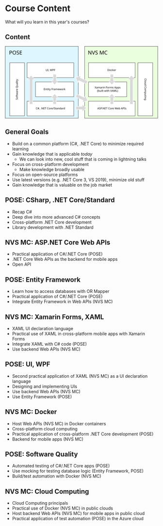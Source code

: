 # Course Content

What will you learn in this year's courses?


## Content

![Course Content](images/POSE-NVS-2019-20.svg)


<!-- .slide: class="left" -->
## General Goals

* Build on a common platform (C#, .NET Core) to minimize required learning
* Gain knowledge that is applicable *today*
  * We can look into new, cool stuff that is coming in lightning talks
* Focus on cross-platform development
  * Make knowledge broadly usable
* Focus on open-source platforms
* Use latest versions (e.g. .NET Core 3, VS 2019), minimize old stuff
* Gain knowledge that is valuable on the job market


<!-- .slide: class="left" -->
## POSE: CSharp, .NET Core/Standard

* Recap C#
* Deep dive into more advanced C# concepts
* Cross-platform .NET Core development
* Library development with .NET Standard


<!-- .slide: class="left" -->
## NVS MC: ASP.NET Core Web APIs

* Practical application of C#/.NET Core (POSE)
* .NET Core Web APIs as the backend for mobile apps
* Open API


<!-- .slide: class="left" -->
## POSE: Entity Framework

* Learn how to access databases with OR Mapper
* Practical application of C#/.NET Core (POSE)
* Integrate Entity Framework in Web APIs (NVS MC)


<!-- .slide: class="left" -->
## NVS MC: Xamarin Forms, XAML

* XAML UI declaration language
* Practical use of XAML in cross-platform mobile apps with Xamarin Forms
* Integrate XAML with C# code (POSE)
* Use backend Web APIs (NVS MC)


<!-- .slide: class="left" -->
## POSE: UI, WPF

* Second practical application of XAML (NVS MC) as a UI declaration language
* Designing and implementing UIs
* Use backend Web APIs (NVS MC)
* Use Entity Framework (POSE)


<!-- .slide: class="left" -->
## NVS MC: Docker

* Host Web APIs (NVS MC) in Docker containers
* Cross-platform cloud computing
* Practical application of cross-platform .NET Core development (POSE)
* Backend for mobile apps (NVS MC)


<!-- .slide: class="left" -->
## POSE: Software Quality

* Automated testing of C#/.NET Core apps (POSE)
* Use mocking for testing database logic (Entity Framework, POSE)
* Build/test automation with Docker (NVS MC)


<!-- .slide: class="left" -->
## NVS MC: Cloud Computing

* Cloud Computing principals
* Practical use of Docker (NVS MC) in public clouds
* Host backend Web APIs (NVS MC) for mobile apps in public cloud
* Practical application of test automation (POSE) in the Azure cloud
